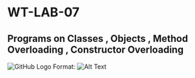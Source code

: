# WT-LAB-07
## Programs on Classes , Objects , Method Overloading , Constructor Overloading  
![GitHub Logo](/images/logo.png)
Format: ![Alt Text](https://banner2.cleanpng.com/20190623/uxe/kisspng-logo-java-development-kit-portable-network-graphic-5d0f25d6871765.6875406615612738145533.jpg)
